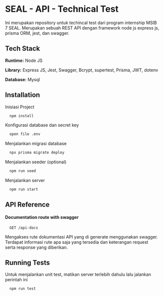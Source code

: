 
# SEAL - API - Technical Test

Ini merupakan repository untuk techincal test dari program internship MSIB 7 SEAL. Merupakan sebuah REST API dengan framework node js express js, prisma ORM, jest, dan swagger.




## Tech Stack

**Runtime:** Node JS

**Library:** Express JS, Jest, Swagger, Bcrypt, supertest, Prisma, JWT, dotenv

**Database:** Mysql



## Installation

Inisiasi Project

```bash
  npm install 
```

Konfigurasi database dan secret key
```bash
  open file .env
```
Menjalankan migrasi database

```bash
  npx prisma migrate deploy
```

Menjalankan seeder (optional)
```bash
  npm run seed
```

Menjalankan server
```bash
  npm run start
```
    
## API Reference

#### Documentation route with swagger

```http
  GET /api-docs
```

Mengakses rute dokumentasi API yang di generate menggunakan swagger. Terdapat informasi rute apa saja yang tersedia dan keterangan request serta response yang diberikan.


## Running Tests

Untuk menjalankan unit test, matikan server terlebih dahulu lalu jalankan perintah ini

```bash
  npm run test
```

